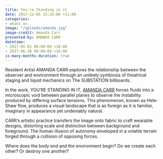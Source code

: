 ```yaml
---
title: You're Standing in it
date: 2017-12-05 15:33:00 +11:00
categories:
- whats on
image: "/uploads/amanda.jpg"
image-credit: Amanda Carr
presented-by: AMANDA CARR
datetime:
- 2017-05-01 00:00:00 +10:00
- 2017-06-30 00:00:00 +10:00
is-many-months-duration: true
---
```


Resident Artist AMANDA CARR explores the relationship between the observer and environment through an unlikely symbiosis of theatrical staging and liquid mechanics on The SUBSTATION billboards.

In the work, YOU’RE STANDING IN IT, [AMANDA CARR](http://amandacarrcreative.com/) forces fluids into a microscopic void between parallel planes to observe the instability produced by differing surface tensions. This phenomenon, known as Hele-Shaw flow, produces a visual landscape that is as foreign as it is familiar, imaginary in appearance yet undeniably natural.

CARR’s artistic practice transfers the image onto fabric to craft wearable designs, distorting scale and distinction between background and foreground. The human illusion of autonomy enveloped in a volatile terrain forged through a collision of opposing forces.

Where does the body end and the environment begin? Do we create each other? Or destroy one another?